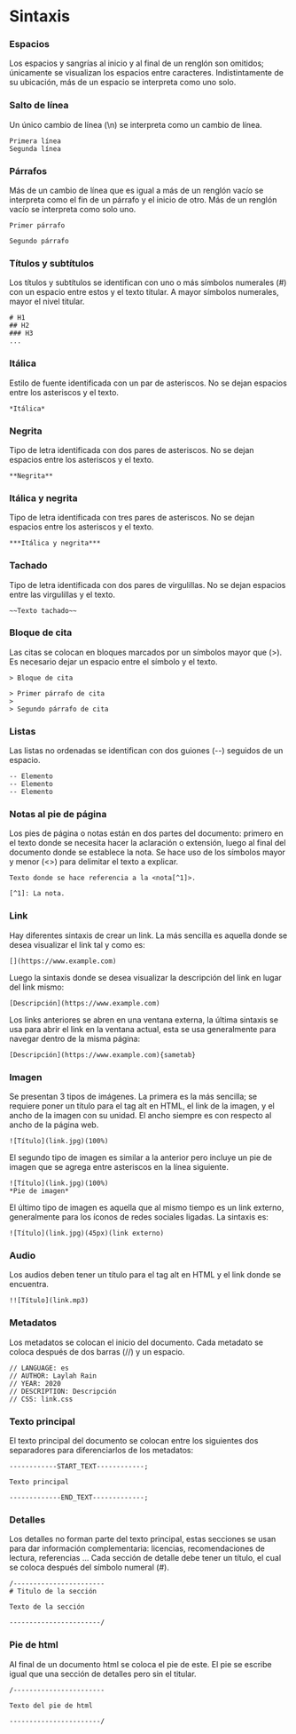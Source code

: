 # Sintaxis

### **Espacios**
Los espacios y sangrías al inicio y al final de un renglón son omitidos; únicamente se visualizan los espacios entre caracteres. Indistintamente de su ubicación, más de un espacio se interpreta como uno solo.

### **Salto de línea**
Un único cambio de línea (\n) se interpreta como un cambio de línea. 

```
Primera línea
Segunda línea
```

### **Párrafos**
Más de un cambio de línea que es igual a más de un renglón vacío se interpreta como el fin de un párrafo y el inicio de otro. Más de un renglón vacío se interpreta como solo uno.

```
Primer párrafo

Segundo párrafo
```

### **Títulos y subtítulos**
Los títulos y subtítulos se identifican con uno o más símbolos numerales (#) con un espacio entre estos y el texto titular. A mayor símbolos numerales, mayor el nivel titular. 

```
# H1
## H2
### H3
...
```

### **Itálica** 
Estilo de fuente identificada con un par de asteriscos. No se dejan espacios entre los asteriscos y el texto. 

```
*Itálica*
```

### **Negrita**
Tipo de letra identificada con dos pares de asteriscos. No se dejan espacios entre los asteriscos y el texto.

```
**Negrita**
```


### **Itálica y negrita**
Tipo de letra identificada con tres pares de asteriscos. No se dejan espacios entre los asteriscos y el texto.

```
***Itálica y negrita***
```

### **Tachado**
Tipo de letra identificada con dos pares de virgulillas. No se dejan espacios entre las virgulillas y el texto.

```
~~Texto tachado~~
```

### **Bloque de cita**
Las citas se colocan en bloques marcados por un símbolos mayor que (>). Es necesario dejar un espacio entre el símbolo y el texto. 

```
> Bloque de cita
```
```
> Primer párrafo de cita
>
> Segundo párrafo de cita
```


### **Listas**
Las listas no ordenadas se identifican con dos guiones (--) seguidos de un espacio.

```
-- Elemento
-- Elemento
-- Elemento
```


### **Notas al pie de página**
Los pies de página o notas están en dos partes del documento: primero en el texto donde se necesita hacer la aclaración o extensión, luego al final del documento donde se establece la nota. Se hace uso de los símbolos mayor y menor (<>) para delimitar el texto a explicar. 

```
Texto donde se hace referencia a la <nota[^1]>.
```

```
[^1]: La nota.
```

### **Link**

Hay diferentes sintaxis de crear un link. La más sencilla es aquella donde se desea visualizar el link tal y como es: 

```
[](https://www.example.com)
```

Luego la sintaxis donde se desea visualizar la descripción del link en lugar del link mismo: 

```
[Descripción](https://www.example.com)
```

Los links anteriores se abren en una ventana externa, la última sintaxis se usa para abrir el link en la ventana actual, esta se usa generalmente para navegar dentro de la misma página:

```
[Descripción](https://www.example.com){sametab}
```

### **Imagen**

Se presentan 3 tipos de imágenes. La primera es la más sencilla; se requiere poner un título para el tag alt en HTML, el link de la imagen, y el ancho de la imagen con su unidad. El ancho siempre es con respecto al ancho de la página web. 

```
![Título](link.jpg)(100%)
```

El segundo tipo de imagen es similar a la anterior pero incluye un pie de imagen que se agrega entre asteriscos en la línea siguiente.

```
![Título](link.jpg)(100%)
*Pie de imagen*
```

El último tipo de imagen es aquella que al mismo tiempo es un link externo, generalmente para los íconos de redes sociales ligadas. La sintaxis es: 

```
![Título](link.jpg)(45px)(link externo)
```

### **Audio**

Los audios deben tener un título para el tag alt en HTML y el link donde se encuentra. 

```
!![Título](link.mp3)
```

### **Metadatos**

Los metadatos se colocan el inicio del documento. Cada metadato se coloca después de dos barras (//) y un espacio.

```
// LANGUAGE: es
// AUTHOR: Laylah Rain
// YEAR: 2020
// DESCRIPTION: Descripción
// CSS: link.css
```

### **Texto principal**

El texto principal del documento se colocan entre los siguientes dos separadores para diferenciarlos de los metadatos: 

```
------------START_TEXT------------;

Texto principal

-------------END_TEXT-------------;
```

### **Detalles** 

Los detalles no forman parte del texto principal, estas secciones se usan para dar información complementaria: licencias, recomendaciones de lectura, referencias ... 
Cada sección de detalle debe tener un título, el cual se coloca después del símbolo numeral (#).


```
/-----------------------
# Titulo de la sección 

Texto de la sección

-----------------------/
```

### **Pie de html**

Al final de un documento html se coloca el pie de este. El pie se escribe igual que una sección de detalles pero sin el titular. 

```
/----------------------- 

Texto del pie de html

-----------------------/
```

<!--

## Sintaxis en desarrollo

### Código
Para escribir texto que no se debe interpretar por este lenguage, el texto debe ser colocado entre dos pares de 3 acentos graves (```):

```
&#96;&#96;&#96	
**Texto que no está en negrita**
&#96;&#96;&#96	
```

### Sangría
Para crear un .tex, una sangría se crea por medio del símbolo + al inicio del renglón. Se usa unicamente para dar estilo en la creación de PDF's.

```
+ Párrafo
```

### Renglón vacío
Para crear un .tex, un renglon vacío se crea por medio de los símbolos ++ en un renglón. Los símbolos deben de estar seguidos y se usa únicamente para dar estilo en la creación de PDF's.

```
++
```

### Cambio de página
Para crear un .tex, un cambio de página se crea por medio de los símbolos +++  en un renglón vacío. Los símbolos deben de estar seguidos y se usa únicamente para dar estilo en la creación de PDF's.

```
+++
```

### Imagen 

Para crear un .tex, imagen a usar unicamente en la creación de pdfs para cubrir una página completa. La imagen debe de estar en formato PDF y debe tener el tamaño del documento final.  

```
!![link.pdf]
```


### Listas númericas

Las listas ordenadas se identifican por los números seguidos de un punto y un espacio.

```
1. Primer elemento
2. Segundo elemento
3. Tercer elemento
```

-->